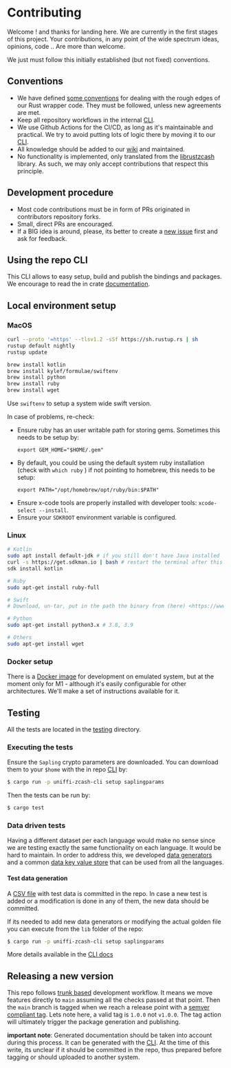 # Contributing

Welcome ! and thanks for landing here. We are currently in the first stages of this project. Your contributions, in any point of the wide spectrum
ideas, opinions, code .. Are more than welcome.

We just must follow this initially established (but not fixed) conventions.

## <a href="conventions"></a> Conventions

* We have defined [some conventions](../../wiki/Bindings-source-code-conventions) for dealing with the rough edges of our Rust wrapper code. They must be followed,
  unless new agreements are met.
* Keep all repository workflows in the internal [CLI](./lib/uniffi-zcash-cli/README.md).
* We use Github Actions for the CI/CD, as long as it's maintainable and practical. We try to avoid putting lots of logic there by moving it to our  [CLI](./lib/uniffi-zcash-cli/README.md).
* All knowledge should be added to our [wiki](../../wiki) and maintained.
* No functionality is implemented, only translated from the [librustzcash](https://github.com/zcash/librustzcash) library. As such, we may only accept contributions that respect this principle.

## <a href="development-procedure"></a> Development procedure

* Most code contributions must be in form of PRs originated in contributors repository forks.
* Small, direct PRs are encouraged.
* If a BIG idea is around, please, its better to create a [new issue](../../issues/new) first and ask for feedback.

## <a href="repo-cli"></a> Using the repo CLI

This CLI allows to easy setup, build and publish the bindings and packages. We encourage to read the in crate [documentation](./lib/uniffi-zcash-cli/README.md).

## <a href="local-environment-setup"></a> Local environment setup

### <a href="local-environment-macos"></a> MacOS

```bash
curl --proto '=https' --tlsv1.2 -sSf https://sh.rustup.rs | sh
rustup default nightly
rustup update

brew install kotlin
brew install kylef/formulae/swiftenv
brew install python
brew install ruby
brew install wget
```

Use `swiftenv` to setup a system wide swift version.

In case of problems, re-check:

* Ensure ruby has an user writable path for storing gems. Sometimes this needs to be setup by:
  ```
  export GEM_HOME="$HOME/.gem"
  ```
* By default, you could be using the default system ruby installation (check with `which ruby` ) if not pointing to homebrew, this needs to be setup:
  ```
  export PATH="/opt/homebrew/opt/ruby/bin:$PATH"
  ```
* Ensure x-code tools are properly installed with developer tools: `xcode-select --install`.
* Ensure your `SDKROOT` environment variable is configured.

### <a href="local-environment-linux"></a> Linux

```bash
# Kotlin
sudo apt install default-jdk # if you still don't have Java installed
curl -s https://get.sdkman.io | bash # restart the terminal after this
sdk install kotlin

# Ruby
sudo apt-get install ruby-full

# Swift
# Download, un-tar, put in the path the binary from (here) <https://www.swift.org/download>.

# Python
sudo apt-get install python3.x # 3.8, 3.9

# Others
sudo apt-get install wget
```

### <a href="local-environment-docker"></a> Docker setup

There is a [Docker image](./docker/Dockerfile) for development on emulated system, but at the moment only for M1 - although it's easily configurable for other architectures. We'll make a set of instructions available for it.

## <a href="testing"></a> Testing

All the tests are located in the [testing](./lib/uniffi-zcash/tests/) directory. 

### <a href="executing-tests"></a> Executing the tests

Ensure the `Sapling` crypto parameters are downloaded. You can download them
to your `$home` with the in repo [CLI](./lib/uniffi-zcash-cli/README.md) by:

```bash
$ cargo run -p uniffi-zcash-cli setup saplingparams
```

Then the tests can be run by:

```bash
$ cargo test
```

### <a href="data-driven-tests"></a> Data driven tests

Having a different dataset per each language would make no sense since we are testing exactly the same functionality on each language. It would be hard to maintain. In order to address this, we developed [data generators](./lib/uniffi-zcash-test/src/test_data/) and a common [data key value store](./lib/uniffi-zcash-test/src/test_support.rs) that can be used from all the languages.

#### <a href="test-data-generation"></a> Test data generation

A [CSV file](./lib/uniffi-zcash/tests/test_data.csv) with test data is committed in the repo. In case a new test is added or a modification is done in any of them, the new data should be committed.

If its needed to add new data generators or modifying the actual golden file you can execute from the `lib` folder of the repo:

```bash
$ cargo run -p uniffi-zcash-cli setup saplingparams
```

More details available in the [CLI docs](./lib/uniffi-zcash-cli/README.md)

## <a href="releasing"></a> Releasing a new version

This repo follows [trunk based](https://trunkbaseddevelopment.com/) development workflow. It means we move features directly to `main` assuming all the checks passed at that point. Then the `main` branch is tagged when we reach a release point with a [semver compliant tag](https://semver.org/#is-there-a-suggested-regular-expression-regex-to-check-a-semver-string). Lets note here, a valid tag is `1.0.0` not `v1.0.0`. The tag action will ultimately trigger the package generation and publishing.

**important note**: Generated documentation should be taken into account during this process. It can be generated with the [CLI](./lib/uniffi-zcash-cli/README.md). At the time of this write, its unclear if it should be committed in the repo, thus prepared before tagging or should uploaded to another system.
